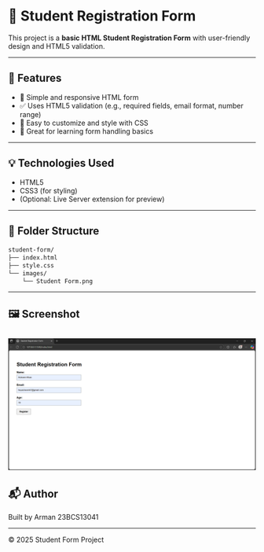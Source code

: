 # 📝 Student Registration Form

This project is a **basic HTML Student Registration Form** with user-friendly design and HTML5 validation.

---

## 🔧 Features

- 📄 Simple and responsive HTML form
- ✅ Uses HTML5 validation (e.g., required fields, email format, number range)
- 🎨 Easy to customize and style with CSS
- 🧠 Great for learning form handling basics

---

## 💡 Technologies Used

- HTML5
- CSS3 (for styling)
- (Optional: Live Server extension for preview)

---

## 📁 Folder Structure

```
student-form/
├── index.html
├── style.css
└── images/
    └── Student Form.png
```

---

## 🖼️ Screenshot

![Student Form Screenshot](StudentForm.png)
---

## 📬 Author

Built by Arman 23BCS13041

---

© 2025 Student Form Project
